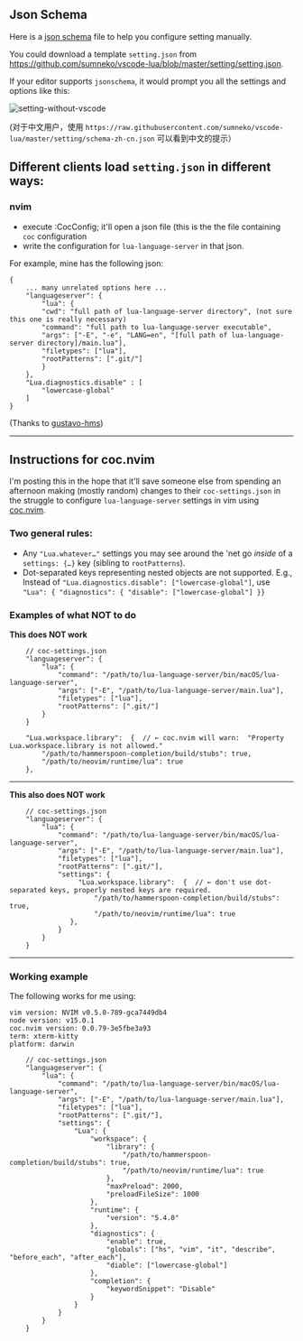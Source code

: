 ## Json Schema
Here is a [json schema](https://raw.githubusercontent.com/sumneko/vscode-lua/master/setting/schema.json) file to help you configure setting manually.

You could download a template `setting.json` from https://github.com/sumneko/vscode-lua/blob/master/setting/setting.json.

If your editor supports `jsonschema`, it would prompt you all the settings and options like this:

![setting-without-vscode](https://github.com/sumneko/vscode-lua/blob/master/images/setting-without-vscode.gif?raw=true)

(对于中文用户，使用 `https://raw.githubusercontent.com/sumneko/vscode-lua/master/setting/schema-zh-cn.json` 可以看到中文的提示）

## Different clients load `setting.json` in different ways:

### nvim

- execute :CocConfig; it'll open a json file (this is the the file containing `coc` configuration
- write the configuration for `lua-language-server` in that json.

For example, mine has the following json:
```
{
    ... many unrelated options here ...
    "languageserver": {
        "lua": {
	    "cwd": "full path of lua-language-server directory", (not sure this one is really necessary)
	    "command": "full path to lua-language-server executable",
	    "args": ["-E", "-e", "LANG=en", "[full path of lua-language-server directory]/main.lua"],
	    "filetypes": ["lua"],
	    "rootPatterns": [".git/"]
        }
    },
    "Lua.diagnostics.disable" : [
        "lowercase-global"
    ]
}
```
(Thanks to [gustavo-hms](https://github.com/sumneko/lua-language-server/issues/154#issuecomment-621203055))


---


## Instructions for coc.nvim

I'm posting this in the hope that it'll save someone else from spending an afternoon making (mostly random) changes to their `coc-settings.json` in the struggle to configure `lua-language-server` settings in vim using [coc.nvim](https://github.com/neoclide/coc.nvim).


### Two general rules:

- Any `"Lua.whatever…"` settings you may see around the 'net go _inside_ of a `settings: {…}` key (sibling to `rootPatterns`).
- Dot-separated keys representing nested objects are not supported. E.g., Instead of `"Lua.diagnostics.disable": ["lowercase-global"]`, use  `"Lua": { "diagnostics": { "disable": ["lowercase-global"] }}`

### Examples of what NOT to do

**This does NOT work**

```jsonc
    // coc-settings.json
    "languageserver": {
        "lua": {
            "command": "/path/to/lua-language-server/bin/macOS/lua-language-server",
            "args": ["-E", "/path/to/lua-language-server/main.lua"],
            "filetypes": ["lua"],
            "rootPatterns": [".git/"]
        }
    }

    "Lua.workspace.library":  {  // ← coc.nvim will warn:  "Property Lua.workspace.library is not allowed."
        "/path/to/hammerspoon-completion/build/stubs": true, 
        "/path/to/neovim/runtime/lua": true 
    },
```

---

**This also does NOT work**

```jsonc
    // coc-settings.json
    "languageserver": {
        "lua": {
            "command": "/path/to/lua-language-server/bin/macOS/lua-language-server",
            "args": ["-E", "/path/to/lua-language-server/main.lua"],
            "filetypes": ["lua"],
            "rootPatterns": [".git/"],
            "settings": {
                 "Lua.workspace.library":  {  // ← don't use dot-separated keys, properly nested keys are required.
                     "/path/to/hammerspoon-completion/build/stubs": true, 
                     "/path/to/neovim/runtime/lua": true 
               },
            }
        }
    }
```

---

### Working example

The following works for me using:

```
vim version: NVIM v0.5.0-789-gca7449db4
node version: v15.0.1
coc.nvim version: 0.0.79-3e5fbe3a93
term: xterm-kitty
platform: darwin
```


```jsonc
    // coc-settings.json
    "languageserver": {
        "lua": {
            "command": "/path/to/lua-language-server/bin/macOS/lua-language-server",
            "args": ["-E", "/path/to/lua-language-server/main.lua"],
            "filetypes": ["lua"],
            "rootPatterns": [".git/"],
            "settings": {
                "Lua": {
                    "workspace": {
                        "library": {
                            "/path/to/hammerspoon-completion/build/stubs": true,
                            "/path/to/neovim/runtime/lua": true
                        },
                        "maxPreload": 2000,
                        "preloadFileSize": 1000
                    },
                    "runtime": {
                        "version": "5.4.0"
                    },
                    "diagnostics": {
                        "enable": true,
                        "globals": ["hs", "vim", "it", "describe", "before_each", "after_each"],
                        "diable": ["lowercase-global"]
                    },
                    "completion": {
                        "keywordSnippet": "Disable"
                    }
                }
            }
        }
    }
```
